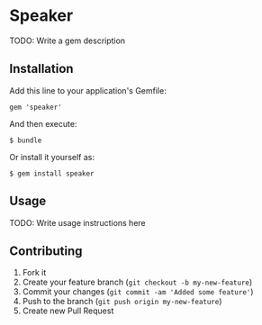 # Speaker

TODO: Write a gem description

## Installation

Add this line to your application's Gemfile:

    gem 'speaker'

And then execute:

    $ bundle

Or install it yourself as:

    $ gem install speaker

## Usage

TODO: Write usage instructions here

## Contributing

1. Fork it
2. Create your feature branch (`git checkout -b my-new-feature`)
3. Commit your changes (`git commit -am 'Added some feature'`)
4. Push to the branch (`git push origin my-new-feature`)
5. Create new Pull Request
